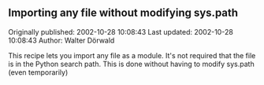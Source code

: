 ## Importing any file without modifying sys.path

Originally published: 2002-10-28 10:08:43
Last updated: 2002-10-28 10:08:43
Author: Walter Dörwald

This recipe lets you import any file as a module. It's not required that the file is in the Python search path. This is done without having to modify sys.path (even temporarily)
